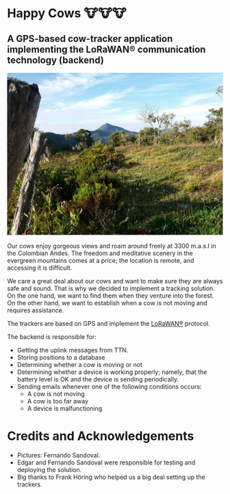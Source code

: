# Happy  Cows 🐮🐮🐮

## A GPS-based cow-tracker application implementing the LoRaWAN&reg; communication technology (backend)

<p align="center">
<img src="images/pangote-1.jpg" width="800"> 
<!-- <img src="images/pangote-3.png" width="800"> -->
</p>


Our cows enjoy gorgeous views and roam around freely at 3300 m.a.s.l in the Colombian Andes. The freedom and meditative scenery in the evergreen mountains comes at a price; the location is remote, and accessing it is difficult.

We care a great deal about our cows and want to make sure they are always safe and sound. That is why we decided to implement a tracking solution. On the one hand, we want to find them when they venture into the forest. On the other hand, we want to establish when a cow is not moving and requires assistance. 

<!-- <img src="images/pangote-2.png" width="800">  -->
<!-- </p> -->

The trackers are based on GPS and implement the [LoRaWAN&reg;](https://lora-developers.semtech.com/library/tech-papers-and-guides/lora-and-lorawan/) protocol. 

The backend is responsible for:

* Getting the uplink messages from TTN.
* Storing positions to a database
* Determining whether a cow is moving or not
* Determining whether a device is working properly; namely, that the battery level is OK and the device is sending periodically.
* Sending emails whenever one of the following conditions occurs:
    * A cow is not moving
    * A cow is too far away
    * A device is malfunctioning 



# Credits and Acknowledgements

* Pictures: Fernando Sandoval.
* Edgar and Fernando Sandoval were responsible for testing and deploying the solution.
* Big thanks to Frank Höring who helped us a big deal setting up the trackers.